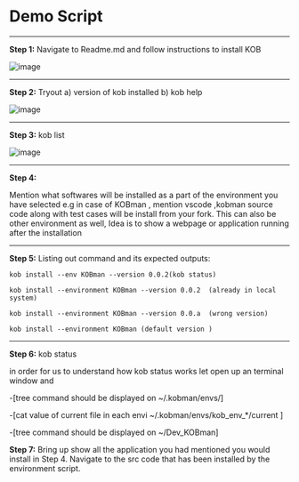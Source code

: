 #                                                       Demo Script
 _________________________________________________________

**Step 1:** Navigate to Readme.md and follow instructions to install KOB

![image](https://user-images.githubusercontent.com/33585301/85214081-37b6c000-b384-11ea-836e-ac73281e5fb6.png)

 _________________________________________________________

**Step 2:** Tryout a) version of kob installed b) kob help

![image](https://user-images.githubusercontent.com/33585301/85214138-f7a40d00-b384-11ea-947d-39f757a8ecaa.png)
 _________________________________________________________

 **Step 3:** kob list

![image](https://user-images.githubusercontent.com/33585301/85214146-199d8f80-b385-11ea-8e2d-72c7a2293926.png)
 _________________________________________________________

**Step 4:**

Mention what softwares will be installed as a part of the environment you have selected e.g in case of KOBman , mention vscode ,kobman source code along with test cases will be install from your fork. This can also be other environment as well,  Idea is to show a webpage or application running after the installation

 _________________________________________________________

**Step 5:**
Listing out command and its expected outputs:

    kob install --env KOBman --version 0.0.2(kob status)

    kob install --environment KOBman --version 0.0.2  (already in local system)

    kob install --environment KOBman --version 0.0.a  (wrong version)

    kob install --environment KOBman (default version )

 _________________________________________________________

**Step 6:** kob status

in order for us to understand how kob status works let open up an terminal window and

-[tree command should be displayed on ~/.kobman/envs/]



-[cat value of current file in each envi ~/.kobman/envs/kob_env_*/current ]



-[tree command should be displayed on ~/Dev_KOBman]



**Step 7:** Bring up show all the application you had mentioned you would install in Step 4. Navigate to the src code that has been installed by the environment script.
